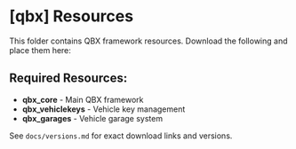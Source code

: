 # [qbx] Resources

This folder contains QBX framework resources. Download the following and place them here:

## Required Resources:
- **qbx_core** - Main QBX framework
- **qbx_vehiclekeys** - Vehicle key management
- **qbx_garages** - Vehicle garage system

See `docs/versions.md` for exact download links and versions.







